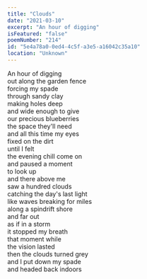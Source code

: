 ```yaml
---
title: "Clouds"
date: "2021-03-10"
excerpt: "An hour of digging"
isFeatured: "false"
poemNumber: "214"
id: "5e4a78a0-0ed4-4c5f-a3e5-a16042c35a10"
location: "Unknown"
---
```


An hour of digging  
out along the garden fence  
forcing my spade  
through sandy clay  
making holes deep  
and wide enough to give  
our precious blueberries  
the space they'll need  
and all this time my eyes  
fixed on the dirt  
until I felt  
the evening chill come on  
and paused a moment  
to look up  
and there above me  
saw a hundred clouds  
catching the day's last light  
like waves breaking for miles  
along a spindrift shore  
and far out  
as if in a storm  
it stopped my breath  
that moment while  
the vision lasted  
then the clouds turned grey  
and I put down my spade  
and headed back indoors
